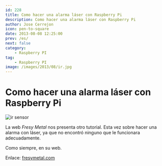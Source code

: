 ```yaml
---
id: 228
title: Como hacer una alarma láser con Raspberry Pi
description: Como hacer una alarma láser con Raspberry Pi
author: Jose Cerrejon
icon: pen-to-square
date: 2013-08-08 12:25:00
prev: /es/
next: false
category:
    - Raspberry PI
tag:
    - Raspberry PI
image: /images/2013/08/ir.jpg
---
```


# Como hacer una alarma láser con Raspberry Pi

![ir sensor](/images/2013/08/ir.jpg)

La web _Fresy Metal_ nos presenta otro tutorial. Esta vez sobre hacer una alarma con láser, ya que no encontró ninguno que le funcionara adecuadamente.

Como siempre, en su web.

Enlace: [fresymetal.com](https://www.fresymetal.com/como-hacer-una-alarma-laser-con-raspberry/)
